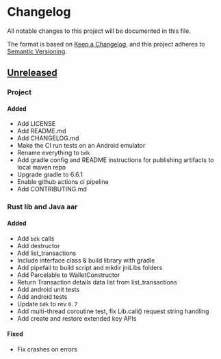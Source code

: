 # Changelog
All notable changes to this project will be documented in this file.

The format is based on [Keep a Changelog](https://keepachangelog.com/en/1.0.0/),
and this project adheres to [Semantic Versioning](https://semver.org/spec/v2.0.0.html).

## [Unreleased]

### Project
#### Added
- Add LICENSE
- Add README.md
- Add CHANGELOG.md
- Make the CI run tests on an Android emulator
- Rename everything to `bdk`
- Add gradle config and README instructions for publishing artifacts to local maven repo
- Upgrade gradle to 6.6.1
- Enable github actions ci pipeline
- Add CONTRIBUTING.md

### Rust lib and Java aar
#### Added
- Add `bdk` calls
- Add destructor
- Add list_transactions
- Include interface class & build library with gradle
- Add pipefail to build script and mkdir jniLibs folders
- Add Parcelable to WalletConstructor
- Return Transaction details data list from list_transactions
- Add android unit tests
- Add android tests
- Update `bdk` to rev `0.7`
- Add multi-thread coroutine test, fix Lib.call() request string handling
- Add create and restore extended key APIs

#### Fixed
- Fix crashes on errors

[unreleased]: https://github.com/bitcoindevkit/bdk-jni/compare/d08725cc...HEAD
